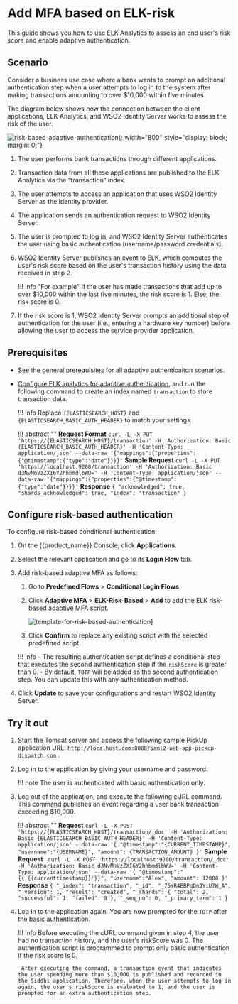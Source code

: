 # Add MFA based on ELK-risk

This guide shows you how to use ELK Analytics to assess an end user's risk score and enable adaptive authentication.

## Scenario
Consider a business use case where a bank wants to prompt an additional authentication step when a user attempts to log in to the system after making transactions amounting to over $10,000 within five minutes.


The diagram below shows how the connection between the client applications, ELK Analytics, and WSO2 Identity Server
works to assess the risk of the user.

![risk-based-adaptive-authentication]({{base_path}}/assets/img/elk-analytics/risk-based-adaptive-authentication/risk-based-adaptive-authentication-1.png){: width="800" style="display: block; margin: 0;"}

1. The user performs bank transactions through different applications.

2. Transaction data from all these applications are published to the ELK Analytics via the “transaction” index.

3. The user attempts to access an application that uses WSO2 Identity Server as the identity provider.

4. The application sends an authentication request to WSO2 Identity Server.

5. The user is prompted to log in, and WSO2 Identity Server authenticates the user using basic authentication (username/password credentials).

6. WSO2 Identity Server publishes an event to ELK, which computes the user's risk score based on the user's transaction history using the data received in step 2.

    !!! info "For example"
         If the user has made transactions that add up to over $10,000 within the last five minutes, the risk score is 1. Else, the risk score is 0.

7. If the risk score is 1, WSO2 Identity Server prompts an additional step of authentication for the user (i.e., entering a hardware
   key number) before allowing the user to access the service provider application.

## Prerequisites

- See the [general prerequisites]({{base_path}}/guides/authentication/conditional-auth/configure-conditional-auth/#prerequisites) for all adaptive authenticaiton scenarios.

- [Configure ELK analytics for adaptive authentication]({{base_path}}/deploy/elk-analytics-for-adaptive-authentication), and run the following command to create an index named `transaction` to store transaction data.

    !!! info
        Replace `{ELASTICSEARCH_HOST}` and `{ELASTICSEARCH_BASIC_AUTH_HEADER}` to match your settings.

    !!! abstract ""
        **Request Format**
        ```
        curl -L -X PUT 'https://{ELASTICSEARCH_HOST}/transaction' -H 'Authorization: Basic {ELASTICSEARCH_BASIC_AUTH_HEADER}' -H 'Content-Type: application/json' --data-raw '{"mappings":{"properties":{"@timestamp":{"type":"date"}}}}'
        ```
        **Sample Request**
        ```
        curl -L -X PUT 'https://localhost:9200/transaction' -H 'Authorization: Basic d3NvMnVzZXI6Y2hhbmdlbWU=' -H 'Content-Type: application/json' --data-raw '{"mappings":{"properties":{"@timestamp":{"type":"date"}}}}'
        ```
        **Response**
        ```
        {
        "acknowledged": true,
        "shards_acknowledged": true,
        "index": "transaction"
        }
        ```

## Configure risk-based authentication

To configure risk-based conditional authentication:

1. On the {{product_name}} Console, click **Applications**.

2. Select the relevant application and go to its **Login Flow** tab.

3. Add risk-based adaptive MFA as follows:

    1. Go to **Predefined Flows** > **Conditional Login Flows**.

    2. Click **Adaptive MFA** > **ELK-Risk-Based** > **Add** to add the ELK risk-based adaptive MFA script.

        ![template-for-risk-based-authentication]({{base_path}}/assets/img/elk-analytics/risk-based-adaptive-authentication/risk-based-adaptive-authentication-2.png)]

    3. Click **Confirm** to replace any existing script with the selected predefined script.

    !!! info
         - The resulting authentication script defines a conditional step that executes the second authentication step if the `riskScore` is greater than 0.
         - By default, `TOTP` will be added as the second authentication step. You can update this with any authentication method.

5. Click **Update** to save your configurations and restart WSO2 Identity Server.

## Try it out

1. Start the Tomcat server and access the following sample PickUp application URL: `http://localhost.com:8080/saml2-web-app-pickup-dispatch.com` .

2. Log in to the application by giving your username and password.

    !!! note
         The user is authenticated with basic authentication only.

3. Log out of the application, and execute the following cURL command. This command publishes an event regarding a user bank transaction exceeding $10,000.

    !!! abstract ""
        **Request**
        ```
        curl -L -X POST 'https://{ELASTICSEARCH_HOST}/transaction/_doc' -H 'Authorization: Basic {ELASTICSEARCH_BASIC_AUTH_HEADER}' -H 'Content-Type: application/json' --data-raw '{
        "@timestamp":"{CURRENT_TIMESTAMP}",
        "username":"{USERNAME}",
        "amount": {TRANSACTION_AMOUNT}
        }'
        ```
        **Sample Request**
        ``` 
        curl -L -X POST 'https://localhost:9200/transaction/_doc' -H 'Authorization: Basic d3NvMnVzZXI6Y2hhbmdlbWU=' -H 'Content-Type: application/json' --data-raw '{
        "@timestamp":"{{'{{currenttimestamp}}'}}",
        "username":"Alex",
        "amount": 12000
        }'
        ```
        **Response**
        ```
        {
        "_index": "transaction",
        "_id": "_75YR4EBPqDnJYiU7W_A",
        "_version": 1,
        "result": "created",
        "_shards": {
         "total": 2,
         "successful": 1,
         "failed": 0
        },
        "_seq_no": 0,
        "_primary_term": 1
        }
        ```

5. Log in to the application again. You are now prompted for the `TOTP` after the basic authentication.


    !!! info
        Before executing the cURL command given in step 4, the user had no
        transaction history, and the user's riskScore was 0. The authentication script is programmed to prompt only basic authentication if the risk score is 0.

        After executing the command, a transaction event that indicates the user spending more than $10,000 is published and recorded in the Siddhi application. Therefore, when the user attempts to log in again, the user's riskScore is evaluated to 1, and the user is prompted for an extra authentication step.
